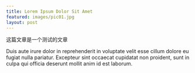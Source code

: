 ```yaml
---
title: Lorem Ipsum Dolor Sit Amet
featured: images/pic01.jpg
layout: post
---
```


<p>这篇文章是一个测试的文章</p>
<p>Duis aute irure dolor in reprehenderit in voluptate velit esse cillum dolore eu fugiat nulla pariatur. Excepteur sint occaecat cupidatat non proident, sunt in culpa qui officia deserunt mollit anim id est laborum.</p>
